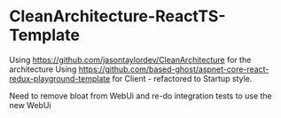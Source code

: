 # CleanArchitecture-ReactTS-Template

Using https://github.com/jasontaylordev/CleanArchitecture for the architecture
Using https://github.com/based-ghost/aspnet-core-react-redux-playground-template for Client - refactored to Startup style.

Need to remove bloat from WebUi and re-do integration tests to use the new WebUi
